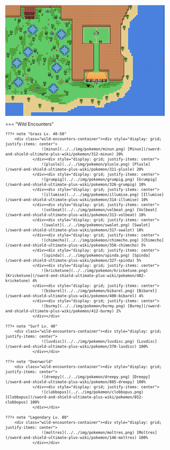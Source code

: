 <img src="../../img/routes/Isle Of Armor 4.png" alt="Isle Of Armor 4"/>

=== "Wild Encounters"


	???+ note "Grass Lv. 40-50"
		<div class="wild-encounters-container"><div style="display: grid; justify-items: center">
                    ![minun](../../img/pokemon/minun.png) [Minun](/sword-and-shield-ultimate-plus-wiki/pokemon/312-minun) 20%
                </div><div style="display: grid; justify-items: center">
                    ![plusle](../../img/pokemon/plusle.png) [Plusle](/sword-and-shield-ultimate-plus-wiki/pokemon/311-plusle) 20%
                </div><div style="display: grid; justify-items: center">
                    ![grumpig](../../img/pokemon/grumpig.png) [Grumpig](/sword-and-shield-ultimate-plus-wiki/pokemon/326-grumpig) 10%
                </div><div style="display: grid; justify-items: center">
                    ![illumise](../../img/pokemon/illumise.png) [Illumise](/sword-and-shield-ultimate-plus-wiki/pokemon/314-illumise) 10%
                </div><div style="display: grid; justify-items: center">
                    ![volbeat](../../img/pokemon/volbeat.png) [Volbeat](/sword-and-shield-ultimate-plus-wiki/pokemon/313-volbeat) 10%
                </div><div style="display: grid; justify-items: center">
                    ![swalot](../../img/pokemon/swalot.png) [Swalot](/sword-and-shield-ultimate-plus-wiki/pokemon/317-swalot) 10%
                </div><div style="display: grid; justify-items: center">
                    ![chimecho](../../img/pokemon/chimecho.png) [Chimecho](/sword-and-shield-ultimate-plus-wiki/pokemon/358-chimecho) 5%
                </div><div style="display: grid; justify-items: center">
                    ![spinda](../../img/pokemon/spinda.png) [Spinda](/sword-and-shield-ultimate-plus-wiki/pokemon/327-spinda) 5%
                </div><div style="display: grid; justify-items: center">
                    ![kricketune](../../img/pokemon/kricketune.png) [Kricketune](/sword-and-shield-ultimate-plus-wiki/pokemon/402-kricketune) 4%
                </div><div style="display: grid; justify-items: center">
                    ![bibarel](../../img/pokemon/bibarel.png) [Bibarel](/sword-and-shield-ultimate-plus-wiki/pokemon/400-bibarel) 4%
                </div><div style="display: grid; justify-items: center">
                    ![burmy](../../img/pokemon/burmy.png) [Burmy](/sword-and-shield-ultimate-plus-wiki/pokemon/412-burmy) 2%
                </div></div>

	???+ note "Surf Lv. 40"
		<div class="wild-encounters-container"><div style="display: grid; justify-items: center">
                    ![luvdisc](../../img/pokemon/luvdisc.png) [Luvdisc](/sword-and-shield-ultimate-plus-wiki/pokemon/370-luvdisc) 100%
                </div></div>

	???+ note "Overworld"
		<div class="wild-encounters-container"><div style="display: grid; justify-items: center">
                    ![dreepy](../../img/pokemon/dreepy.png) [Dreepy](/sword-and-shield-ultimate-plus-wiki/pokemon/885-dreepy) 100%
                </div><div style="display: grid; justify-items: center">
                    ![clobbopus](../../img/pokemon/clobbopus.png) [Clobbopus](/sword-and-shield-ultimate-plus-wiki/pokemon/852-clobbopus) 100%
                </div></div>

	???+ note "Legendary Lv. 80"
		<div class="wild-encounters-container"><div style="display: grid; justify-items: center">
                    ![moltres](../../img/pokemon/moltres.png) [Moltres](/sword-and-shield-ultimate-plus-wiki/pokemon/146-moltres) 100%
                </div></div>



